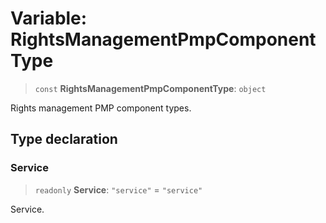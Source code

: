 # Variable: RightsManagementPmpComponentType

> `const` **RightsManagementPmpComponentType**: `object`

Rights management PMP component types.

## Type declaration

### Service

> `readonly` **Service**: `"service"` = `"service"`

Service.
